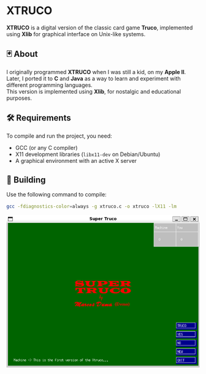 # XTRUCO

**XTRUCO** is a digital version of the classic card game **Truco**, implemented using **Xlib** for graphical interface on Unix-like systems.

## 🃏 About

I originally programmed **XTRUCO** when I was still a kid, on my **Apple II**.  
Later, I ported it to **C** and **Java** as a way to learn and experiment with different programming languages.  
This version is implemented using **Xlib**, for nostalgic and educational purposes.

## 🛠️ Requirements

To compile and run the project, you need:

- GCC (or any C compiler)
- X11 development libraries (`libx11-dev` on Debian/Ubuntu)
- A graphical environment with an active X server

## 🧪 Building

Use the following command to compile:

```bash
gcc -fdiagnostics-color=always -g xtruco.c -o xtruco -lX11 -lm
```

![Screenshot](xtruco.png)